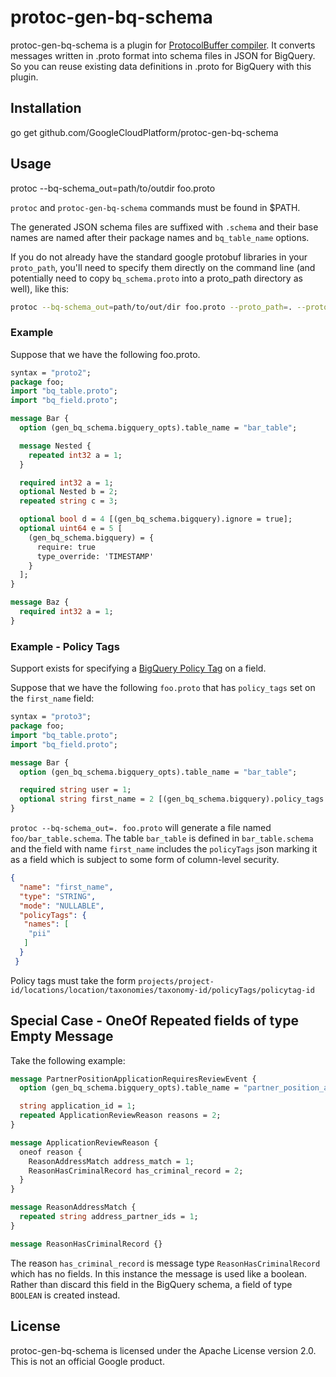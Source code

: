 # protoc-gen-bq-schema


protoc-gen-bq-schema is a plugin for [ProtocolBuffer compiler](https://github.com/google/protobuf).
It converts messages written in .proto format into schema files in JSON for BigQuery.
So you can reuse existing data definitions in .proto for BigQuery with this plugin.

## Installation
 go get github.com/GoogleCloudPlatform/protoc-gen-bq-schema

## Usage
 protoc --bq-schema\_out=path/to/outdir foo.proto

`protoc` and `protoc-gen-bq-schema` commands must be found in $PATH.

The generated JSON schema files are suffixed with `.schema` and their base names are named
after their package names and `bq_table_name` options.

If you do not already have the standard google protobuf libraries in your `proto_path`, you'll need to specify them directly on the command line (and potentially need to copy `bq_schema.proto` into a proto_path directory as well), like this:

```sh
protoc --bq-schema_out=path/to/out/dir foo.proto --proto_path=. --proto_path=<path_to_google_proto_folder>/src
```

### Example
Suppose that we have the following foo.proto.

```protobuf
syntax = "proto2";
package foo;
import "bq_table.proto";
import "bq_field.proto";

message Bar {
  option (gen_bq_schema.bigquery_opts).table_name = "bar_table";

  message Nested {
    repeated int32 a = 1;
  }

  required int32 a = 1;
  optional Nested b = 2;
  repeated string c = 3;

  optional bool d = 4 [(gen_bq_schema.bigquery).ignore = true];
  optional uint64 e = 5 [
    (gen_bq_schema.bigquery) = {
      require: true
      type_override: 'TIMESTAMP'
    }
  ];
}

message Baz {
  required int32 a = 1;
}
```

### Example - Policy Tags
Support exists for specifying a [BigQuery Policy Tag](https://cloud.google.com/bigquery/docs/column-level-security-intro) on a field.

Suppose that we have the following `foo.proto` that has `policy_tags` set on the `first_name` field:

```protobuf
syntax = "proto3";
package foo;
import "bq_table.proto";
import "bq_field.proto";

message Bar {
  option (gen_bq_schema.bigquery_opts).table_name = "bar_table";

  required string user = 1;
  optional string first_name = 2 [(gen_bq_schema.bigquery).policy_tags = "pii"];
}
```

`protoc --bq-schema_out=. foo.proto` will generate a file named `foo/bar_table.schema`. The table `bar_table` is defined in `bar_table.schema` and the field with name `first_name` includes the `policyTags` json marking it as a field which is subject to some form of column-level security.

```json
{
  "name": "first_name",
  "type": "STRING",
  "mode": "NULLABLE",
  "policyTags": {
   "names": [
    "pii"
   ]
  }
 }
```

Policy tags must take the form `projects/project-id/locations/location/taxonomies/taxonomy-id/policyTags/policytag-id`

## Special Case - OneOf Repeated fields of type Empty Message

Take the following example:

```proto
message PartnerPositionApplicationRequiresReviewEvent {
  option (gen_bq_schema.bigquery_opts).table_name = "partner_position_application_requires_review";

  string application_id = 1;
  repeated ApplicationReviewReason reasons = 2;
}

message ApplicationReviewReason {
  oneof reason {
    ReasonAddressMatch address_match = 1;
    ReasonHasCriminalRecord has_criminal_record = 2;
  }
}

message ReasonAddressMatch {
  repeated string address_partner_ids = 1;
}

message ReasonHasCriminalRecord {}
```

The reason `has_criminal_record` is message type `ReasonHasCriminalRecord` which has no fields. In this instance the message is used like a boolean. Rather than discard this field in the BigQuery schema, a field of type `BOOLEAN` is created instead.

## License

protoc-gen-bq-schema is licensed under the Apache License version 2.0.
This is not an official Google product.
